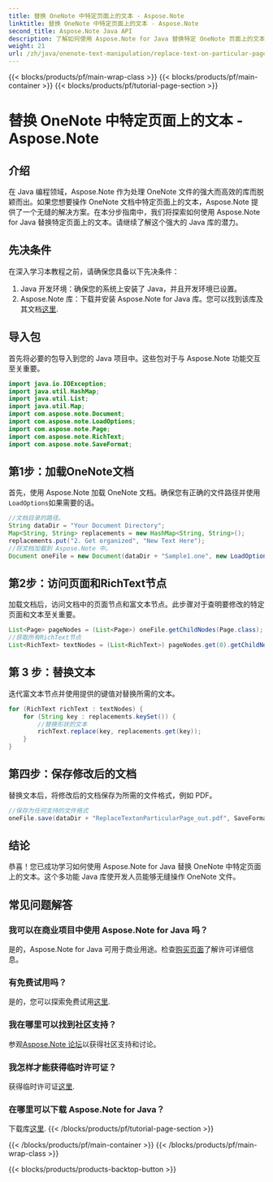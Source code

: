 ```yaml
---
title: 替换 OneNote 中特定页面上的文本 - Aspose.Note
linktitle: 替换 OneNote 中特定页面上的文本 - Aspose.Note
second_title: Aspose.Note Java API
description: 了解如何使用 Aspose.Note for Java 替换特定 OneNote 页面上的文本。简单易懂的高效 Java 开发教程。
weight: 21
url: /zh/java/onenote-text-manipulation/replace-text-on-particular-page/
---
```


{{< blocks/products/pf/main-wrap-class >}}
{{< blocks/products/pf/main-container >}}
{{< blocks/products/pf/tutorial-page-section >}}

# 替换 OneNote 中特定页面上的文本 - Aspose.Note

## 介绍
在 Java 编程领域，Aspose.Note 作为处理 OneNote 文件的强大而高效的库而脱颖而出。如果您想要操作 OneNote 文档中特定页面上的文本，Aspose.Note 提供了一个无缝的解决方案。在本分步指南中，我们将探索如何使用 Aspose.Note for Java 替换特定页面上的文本。请继续了解这个强大的 Java 库的潜力。
## 先决条件
在深入学习本教程之前，请确保您具备以下先决条件：
1. Java 开发环境：确保您的系统上安装了 Java，并且开发环境已设置。
2.  Aspose.Note 库：下载并安装 Aspose.Note for Java 库。您可以找到该库及其文档[这里](https://reference.aspose.com/note/java/).
## 导入包
首先将必要的包导入到您的 Java 项目中。这些包对于与 Aspose.Note 功能交互至关重要。
```java
import java.io.IOException;
import java.util.HashMap;
import java.util.List;
import java.util.Map;
import com.aspose.note.Document;
import com.aspose.note.LoadOptions;
import com.aspose.note.Page;
import com.aspose.note.RichText;
import com.aspose.note.SaveFormat;
```
## 第1步：加载OneNote文档
首先，使用 Aspose.Note 加载 OneNote 文档。确保您有正确的文件路径并使用`LoadOptions`如果需要的话。
```java
//文档目录的路径。
String dataDir = "Your Document Directory";
Map<String, String> replacements = new HashMap<String, String>();
replacements.put("2. Get organized", "New Text Here");
//将文档加载到 Aspose.Note 中。
Document oneFile = new Document(dataDir + "Sample1.one", new LoadOptions());
```
## 第2步：访问页面和RichText节点
加载文档后，访问文档中的页面节点和富文本节点。此步骤对于查明要修改的特定页面和文本至关重要。
```java
List<Page> pageNodes = (List<Page>) oneFile.getChildNodes(Page.class);
//获取所有RichText节点
List<RichText> textNodes = (List<RichText>) pageNodes.get(0).getChildNodes(RichText.class);
```
## 第 3 步：替换文本
迭代富文本节点并使用提供的键值对替换所需的文本。
```java
for (RichText richText : textNodes) {
    for (String key : replacements.keySet()) {
        //替换形状的文本
        richText.replace(key, replacements.get(key));
    }
}
```
## 第四步：保存修改后的文档
替换文本后，将修改后的文档保存为所需的文件格式，例如 PDF。
```java
//保存为任何支持的文件格式
oneFile.save(dataDir + "ReplaceTextonParticularPage_out.pdf", SaveFormat.Pdf);
```
## 结论
恭喜！您已成功学习如何使用 Aspose.Note for Java 替换 OneNote 中特定页面上的文本。这个多功能 Java 库使开发人员能够无缝操作 OneNote 文件。
## 常见问题解答
### 我可以在商业项目中使用 Aspose.Note for Java 吗？
是的，Aspose.Note for Java 可用于商业用途。检查[购买页面](https://purchase.aspose.com/buy)了解许可详细信息。
### 有免费试用吗？
是的，您可以探索免费试用[这里](https://releases.aspose.com/).
### 我在哪里可以找到社区支持？
参观[Aspose.Note 论坛](https://forum.aspose.com/c/note/28)以获得社区支持和讨论。
### 我怎样才能获得临时许可证？
获得临时许可证[这里](https://purchase.aspose.com/temporary-license/).
### 在哪里可以下载 Aspose.Note for Java？
下载库[这里](https://releases.aspose.com/note/java/).
{{< /blocks/products/pf/tutorial-page-section >}}

{{< /blocks/products/pf/main-container >}}
{{< /blocks/products/pf/main-wrap-class >}}

{{< blocks/products/products-backtop-button >}}
